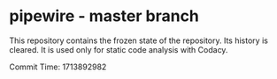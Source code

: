 # pipewire - master branch

This repository contains the frozen state of the repository.
Its history is cleared. It is used only for static code
analysis with Codacy.

Commit Time: 1713892982